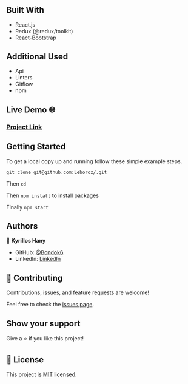 #

> ####

## Built With

- React.js
- Redux (@redux/toolkit)
- React-Bootstrap

## Additional Used

- Api
- Linters
- Gitflow
- npm

## Live Demo 🌐

### [Project Link]()

## Getting Started

To get a local copy up and running follow these simple example steps.

`git clone git@github.com:Leboroz/.git `

Then `cd `

Then `npm install` to install packages

Finally `npm start`

## Authors

👤 **Kyrillos Hany**

- GitHub: [@Bondok6](https://github.com/Bondok6)
- LinkedIn: [LinkedIn](https://www.linkedin.com/in/kyrillos-hany/)

## 🤝 Contributing

Contributions, issues, and feature requests are welcome!

Feel free to check the [issues page](../../issues/).

## Show your support

Give a ⭐️ if you like this project!

## 📝 License

This project is [MIT](./MIT.md) licensed.

